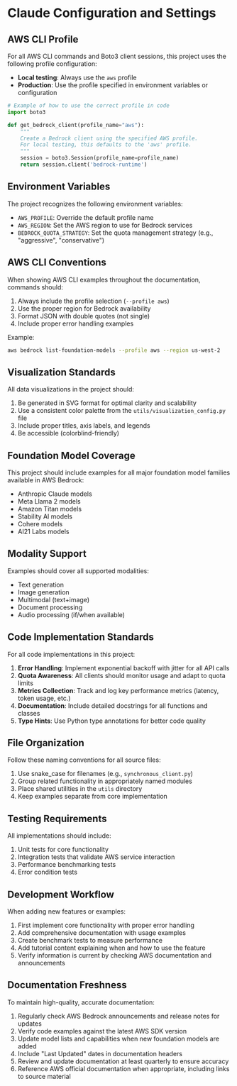 # Claude Configuration and Settings

## AWS CLI Profile

For all AWS CLI commands and Boto3 client sessions, this project uses the following profile configuration:

- **Local testing**: Always use the `aws` profile
- **Production**: Use the profile specified in environment variables or configuration

```python
# Example of how to use the correct profile in code
import boto3

def get_bedrock_client(profile_name="aws"):
    """
    Create a Bedrock client using the specified AWS profile.
    For local testing, this defaults to the 'aws' profile.
    """
    session = boto3.Session(profile_name=profile_name)
    return session.client('bedrock-runtime')
```

## Environment Variables

The project recognizes the following environment variables:

- `AWS_PROFILE`: Override the default profile name
- `AWS_REGION`: Set the AWS region to use for Bedrock services
- `BEDROCK_QUOTA_STRATEGY`: Set the quota management strategy (e.g., "aggressive", "conservative")

## AWS CLI Conventions

When showing AWS CLI examples throughout the documentation, commands should:

1. Always include the profile selection (`--profile aws`)
2. Use the proper region for Bedrock availability
3. Format JSON with double quotes (not single)
4. Include proper error handling examples

Example:
```bash
aws bedrock list-foundation-models --profile aws --region us-west-2
```

## Visualization Standards

All data visualizations in the project should:

1. Be generated in SVG format for optimal clarity and scalability
2. Use a consistent color palette from the `utils/visualization_config.py` file
3. Include proper titles, axis labels, and legends
4. Be accessible (colorblind-friendly)

## Foundation Model Coverage

This project should include examples for all major foundation model families available in AWS Bedrock:

- Anthropic Claude models
- Meta Llama 2 models
- Amazon Titan models
- Stability AI models
- Cohere models
- AI21 Labs models

## Modality Support

Examples should cover all supported modalities:

- Text generation
- Image generation
- Multimodal (text+image)
- Document processing
- Audio processing (if/when available)

## Code Implementation Standards

For all code implementations in this project:

1. **Error Handling**: Implement exponential backoff with jitter for all API calls
2. **Quota Awareness**: All clients should monitor usage and adapt to quota limits
3. **Metrics Collection**: Track and log key performance metrics (latency, token usage, etc.)
4. **Documentation**: Include detailed docstrings for all functions and classes
5. **Type Hints**: Use Python type annotations for better code quality

## File Organization

Follow these naming conventions for all source files:

1. Use snake_case for filenames (e.g., `synchronous_client.py`)
2. Group related functionality in appropriately named modules
3. Place shared utilities in the `utils` directory
4. Keep examples separate from core implementation

## Testing Requirements

All implementations should include:

1. Unit tests for core functionality
2. Integration tests that validate AWS service interaction
3. Performance benchmarking tests
4. Error condition tests

## Development Workflow

When adding new features or examples:

1. First implement core functionality with proper error handling
2. Add comprehensive documentation with usage examples
3. Create benchmark tests to measure performance
4. Add tutorial content explaining when and how to use the feature
5. Verify information is current by checking AWS documentation and announcements

## Documentation Freshness

To maintain high-quality, accurate documentation:

1. Regularly check AWS Bedrock announcements and release notes for updates
2. Verify code examples against the latest AWS SDK version
3. Update model lists and capabilities when new foundation models are added
4. Include "Last Updated" dates in documentation headers
5. Review and update documentation at least quarterly to ensure accuracy
6. Reference AWS official documentation when appropriate, including links to source material